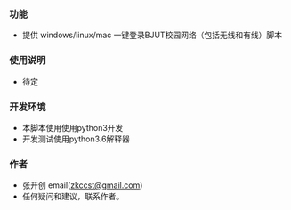 

###  功能
- 提供 windows/linux/mac 一键登录BJUT校园网络（包括无线和有线）脚本

### 使用说明
- 待定

### 开发环境
- 本脚本使用使用python3开发
- 开发测试使用python3.6解释器

### 作者
- 张开创 email(zkccst@gmail.com)
- 任何疑问和建议，联系作者。

